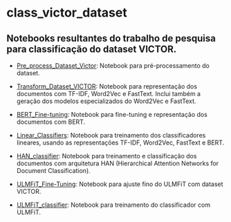 # class_victor_dataset
## Notebooks resultantes do trabalho de pesquisa para classificação do dataset VICTOR.


* [Pre_process_Dataset_Victor](Pre_process_Dataset_VICTOR.ipynb): Notebook para pré-processamento do dataset.

* [Transform_Dataset_VICTOR](Transform_Dataset_VICTOR.ipynb): Notebook para representação dos documentos com TF-IDF, Word2Vec e FastText. Inclui também a geração dos modelos especializados do Word2Vec e FastText.

* [BERT_Fine-tuning](BERT_Fine-tuning.ipynb): Notebook para fine-tuning e representação dos documentos com BERT.
* [Linear_Classifiers](Linear_Classifiers.ipynb): Notebook para treinamento dos classificadores lineares, usando as representações TF-IDF, Word2Vec, FastText e BERT.
* [HAN_classifier](HAN_classifier.ipynb): Notebook para treinamento e classificação dos documentos com arquitetura HAN (Hierarchical Attention Networks for Document Classification).
* [ULMFiT_Fine-Tuning](ULMFiT_Fine-Tuning.ipynb): Notebook para ajuste fino do ULMFiT com dataset VICTOR.
* [ULMFiT_classifier](ULMFiT_classifier.ipynb): Notebook para treinamento do classificador com ULMFiT.

